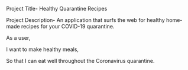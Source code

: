 
Project Title- Healthy Quarantine Recipes 


Project Description- An application that surfs the web for healthy home-made recipes for your COVID-19 quarantine. 


As a user,

I want to make healthy meals, 

So that I can eat well throughout the Coronavirus quarantine. 
